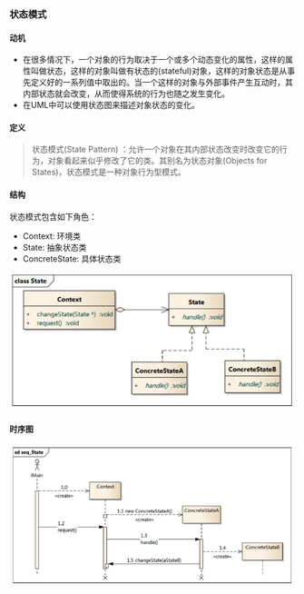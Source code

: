 ### 状态模式

#### 动机

- 在很多情况下，一个对象的行为取决于一个或多个动态变化的属性，这样的属性叫做状态，这样的对象叫做有状态的(stateful)对象，这样的对象状态是从事先定义好的一系列值中取出的。当一个这样的对象与外部事件产生互动时，其内部状态就会改变，从而使得系统的行为也随之发生变化。 
- 在UML中可以使用状态图来描述对象状态的变化。

#### 定义

> 状态模式(State Pattern) ：允许一个对象在其内部状态改变时改变它的行为，对象看起来似乎修改了它的类。其别名为状态对象(Objects for States)，状态模式是一种对象行为型模式。

#### 结构

状态模式包含如下角色：

- Context: 环境类
- State: 抽象状态类
- ConcreteState: 具体状态类

![结构](img/img.png)

#### 时序图

![时序图](img/img_1.png)